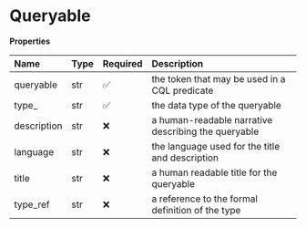 # Queryable

**Properties**

| Name        | Type | Required | Description                                         |
| :---------- | :--- | :------- | :-------------------------------------------------- |
| queryable   | str  | ✅       | the token that may be used in a CQL predicate       |
| type\_      | str  | ✅       | the data type of the queryable                      |
| description | str  | ❌       | a human-readable narrative describing the queryable |
| language    | str  | ❌       | the language used for the title and description     |
| title       | str  | ❌       | a human readable title for the queryable            |
| type_ref    | str  | ❌       | a reference to the formal definition of the type    |

<!-- This file was generated by liblab | https://liblab.com/ -->
